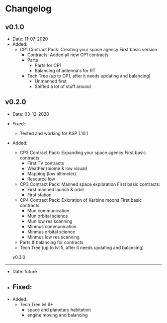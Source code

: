 # Changelog

v0.1.0
------

- Date: 11-07-2020
- Added:
  - CP1 Contract Pack: Creating your space agency
    First basic version
    - Contracts: Added all new CP1 contracts
    - Parts
      - Parts for CP1
      - Balancing of antenna's for RT
    - Tech Tree (up to CP1, after it needs updating and balancing)
      - Unmanned first
      - Shifted a lot of stuff around


v0.2.0
------

- Date: 03-12-2020
- Fixed:
  - Tested and working for KSP 1.10.1
- Added:
  - CP2 Contract Pack: Expanding your space agency
    First basic contracts:
    - First TV contracts
    - Weather (biome & low visual)
    - Mapping (low altimeter)
    - Resource low
  - CP3 Contract Pack: Manned space exploration
    First basic contracts:
    - First manned launch & orbit
    - First station
  - CP4 Contract Pack: Exloration of Kerbins moons
    First basic contracts:
    - Mun communication
    - Mun orbital science
    - Mun low res scanning
    - Minmus communication
    - Minmus orbital science
    - Minmus low res scanning
  - Parts & balancing for contracts
  - Tech Tree (up to lvl 5, after it needs updating and balancing)


  v0.3.0
------

- Date: future
- Fixed:
  - 
- Added:
  - Tech Tree lvl 6+
    - space and planetary habitation
    - engine moving and balancing


